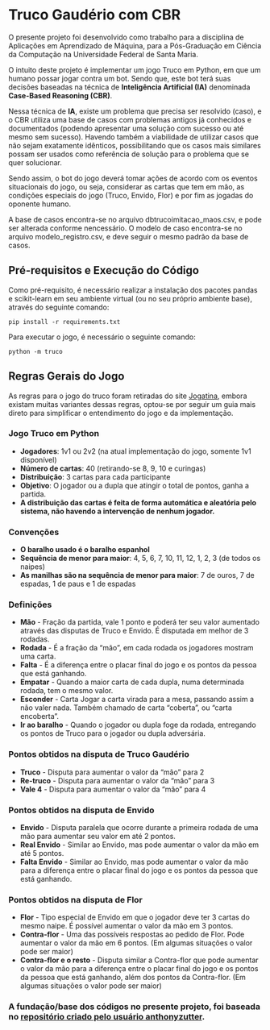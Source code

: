 # Truco Gaudério com CBR

O presente projeto foi desenvolvido como trabalho para a disciplina de Aplicações em Aprendizado de Máquina, para a Pós-Graduação em Ciência da Computação na Universidade Federal de Santa Maria.

O intuito deste projeto é implementar um jogo Truco em Python, em que um humano possar jogar contra um bot. Sendo que, este bot terá suas decisões baseadas na técnica de **Inteligência Artificial (IA)** denominada **Case-Based Reasoning (CBR)**.

Nessa técnica de **IA**, existe um problema que precisa ser resolvido (caso), e o CBR utiliza uma base de casos com problemas antigos já conhecidos e documentados (podendo apresentar uma solução com sucesso ou até mesmo sem sucesso). Havendo também a viabilidade de utilizar casos que não sejam exatamente idênticos, possibilitando que os casos mais similares possam ser usados como referência de solução para o problema que se quer solucionar.

Sendo assim, o bot do jogo deverá tomar ações de acordo com os eventos situacionais do jogo, ou seja, considerar as cartas que tem em mão, as condições especiais do jogo (Truco, Envido, Flor) e por fim as jogadas do oponente humano.

A base de casos encontra-se no arquivo dbtrucoimitacao_maos.csv, e pode ser alterada conforme nencessário. O modelo de caso encontra-se no arquivo modelo_registro.csv, e deve seguir o mesmo padrão da base de casos.

## Pré-requisitos e Execução do Código

Como pré-requisito, é necessário realizar a instalação dos pacotes pandas e scikit-learn em seu ambiente virtual (ou no seu próprio ambiente base), através do seguinte comando:

```
pip install -r requirements.txt
```

Para executar o jogo, é necessário o seguinte comando:

```
python -m truco
```

## Regras Gerais do Jogo

As regras para o jogo do truco foram retiradas do site [Jogatina](https://www.jogatina.com/regras-como-jogar-truco-gauderio.html), embora existam muitas variantes dessas regras, optou-se por seguir um guia mais direto para simplificar o entendimento do jogo e da implementação.

### Jogo Truco em Python

- **Jogadores**: 1v1 ou 2v2 (na atual implementação do jogo, somente 1v1 disponível)
- **Número de cartas**: 40 (retirando-se 8, 9, 10 e curingas)
- **Distribuição**: 3 cartas para cada participante
- **Objetivo**: O jogador ou a dupla que atingir o total de pontos, ganha a partida.
- **A distribuição das cartas é feita de forma automática e aleatória pelo sistema, não havendo a intervenção de nenhum jogador.**

### Convenções

- **O baralho usado é o baralho espanhol**
- **Sequência de menor para maior**: 4, 5, 6, 7, 10, 11, 12, 1, 2, 3 (de todos os naipes)
- **As manilhas são na sequência de menor para maior**: 7 de ouros, 7 de espadas, 1 de paus e 1 de espadas

### Definições

- **Mão** - Fração da partida, vale 1 ponto e poderá ter seu valor aumentado através das disputas de Truco e Envido. É disputada em melhor de 3 rodadas.
- **Rodada** - É a fração da “mão”, em cada rodada os jogadores mostram uma carta.
- **Falta** - É a diferença entre o placar final do jogo e os pontos da pessoa que está ganhando.
- **Empatar** - Quando a maior carta de cada dupla, numa determinada rodada, tem o mesmo valor.
- **Esconder** - Carta Jogar a carta virada para a mesa, passando assim a não valer nada. Também chamado de carta “coberta”, ou “carta encoberta”.
- **Ir ao baralho** - Quando o jogador ou dupla foge da rodada, entregando os pontos de Truco para o jogador ou dupla adversária.

### Pontos obtidos na disputa de Truco Gaudério

- **Truco** - Disputa para aumentar o valor da “mão” para 2
- **Re-truco** - Disputa para aumentar o valor da “mão” para 3
- **Vale 4** - Disputa para aumentar o valor da “mão” para 4

### Pontos obtidos na disputa de Envido

- **Envido** - Disputa paralela que ocorre durante a primeira rodada de uma mão para aumentar seu valor em até 2 pontos.
- **Real Envido** - Similar ao Envido, mas pode aumentar o valor da mão em até 5 pontos.
- **Falta Envido** - Similar ao Envido, mas pode aumentar o valor da mão para a diferença entre o placar final do jogo e os pontos da pessoa que está ganhando.

### Pontos obtidos na disputa de Flor

- **Flor** - Tipo especial de Envido em que o jogador deve ter 3 cartas do mesmo naipe. É possível aumentar o valor da mão em 3 pontos.
- **Contra-flor** - Uma das possíveis respostas ao pedido de Flor. Pode aumentar o valor da mão em 6 pontos. (Em algumas situações o valor pode ser maior)
- **Contra-flor e o resto** - Disputa similar a Contra-flor que pode aumentar o valor da mão para a diferença entre o placar final do jogo e os pontos da pessoa que está ganhando, além dos pontos da Contra-flor. (Em algumas situações o valor pode ser maior)

### A fundação/base dos códigos no presente projeto, foi baseada no [repositório criado pelo usuário anthonyzutter](https://github.com/anthonyzutter/Truco-Jogo).
